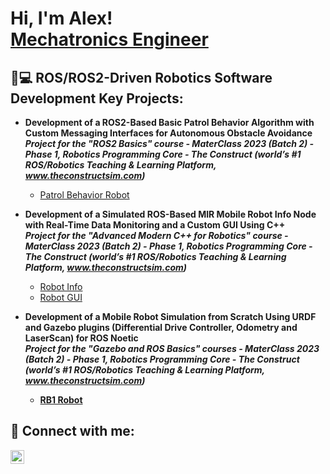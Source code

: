 <h1> Hi, I'm Alex! <br/> <a href="www.linkedin.com/in/alex-alcón">Mechatronics Engineer</a> </h1>

<h2> 🤖💻 ROS/ROS2-Driven Robotics Software Development Key Projects: </h2>

- <b> Development of a ROS2-Based Basic Patrol Behavior Algorithm with Custom Messaging Interfaces for Autonomous Obstacle Avoidance <br />
*Project for the "ROS2 Basics" course - MaterClass 2023 (Batch 2) - Phase 1, Robotics Programming Core - The Construct 
(world’s #1 ROS/Robotics Teaching & Learning Platform, www.theconstructsim.com)* </b>
  - [Patrol Behavior Robot](https://github.com/alexalcon/citylab_project)

- <b> Development of a Simulated ROS-Based MIR Mobile Robot Info Node with Real-Time Data Monitoring and a Custom GUI Using C++  <br />
*Project for the "Advanced Modern C++ for Robotics" course - MaterClass 2023 (Batch 2) - Phase 1, Robotics Programming Core - The Construct (world’s #1 ROS/Robotics Teaching & Learning Platform, www.theconstructsim.com)* </b>
  - [Robot Info](https://github.com/alexalcon/robot_info)
  - [Robot GUI](https://github.com/alexalcon/robot_gui)

- <b> Development of a Mobile Robot Simulation from Scratch Using URDF and Gazebo plugins (Differential Drive Controller, Odometry and LaserScan) for ROS Noetic <br />
*Project for the "Gazebo and ROS Basics" courses - MaterClass 2023 (Batch 2) - Phase 1, Robotics Programming Core - The Construct (world’s #1 ROS/Robotics Teaching & Learning Platform, www.theconstructsim.com)*
  - [RB1 Robot](https://github.com/alexalcon/my_rb1_robot)

<h2> 🤳 Connect with me: </h2>

[<img align="left" alt="JoshMadakor | LinkedIn" width="22px" src="https://cdn.jsdelivr.net/npm/simple-icons@v3/icons/linkedin.svg" />][linkedin]

[linkedin]: https://linkedin.com/in/alex-alcón

